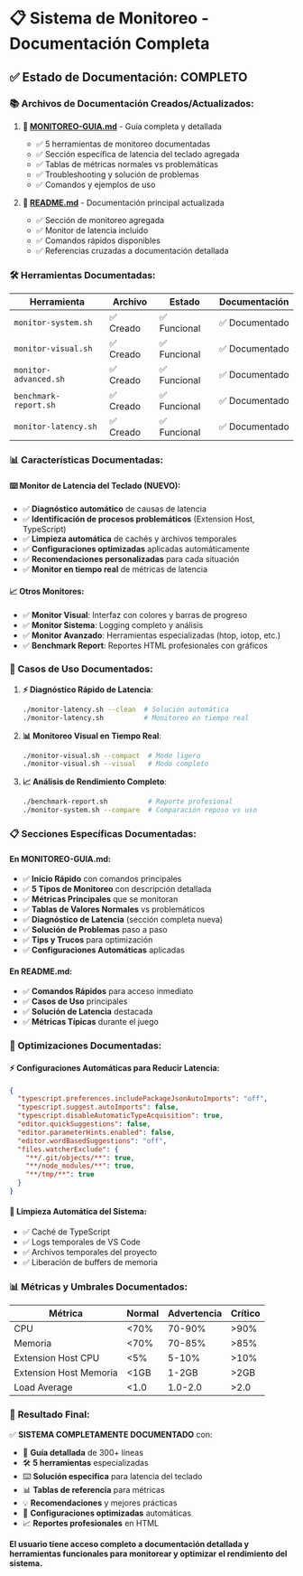 # 📋 Sistema de Monitoreo - Documentación Completa

## ✅ Estado de Documentación: **COMPLETO**

### 📚 Archivos de Documentación Creados/Actualizados:

1. **📖 [MONITOREO-GUIA.md](MONITOREO-GUIA.md)** - Guía completa y detallada
   - ✅ 5 herramientas de monitoreo documentadas
   - ✅ Sección específica de latencia del teclado agregada
   - ✅ Tablas de métricas normales vs problemáticas
   - ✅ Troubleshooting y solución de problemas
   - ✅ Comandos y ejemplos de uso

2. **📄 [README.md](README.md)** - Documentación principal actualizada
   - ✅ Sección de monitoreo agregada
   - ✅ Monitor de latencia incluido
   - ✅ Comandos rápidos disponibles
   - ✅ Referencias cruzadas a documentación detallada

### 🛠️ Herramientas Documentadas:

| Herramienta | Archivo | Estado | Documentación |
|-------------|---------|--------|---------------|
| `monitor-system.sh` | ✅ Creado | ✅ Funcional | ✅ Documentado |
| `monitor-visual.sh` | ✅ Creado | ✅ Funcional | ✅ Documentado |
| `monitor-advanced.sh` | ✅ Creado | ✅ Funcional | ✅ Documentado |
| `benchmark-report.sh` | ✅ Creado | ✅ Funcional | ✅ Documentado |
| `monitor-latency.sh` | ✅ Creado | ✅ Funcional | ✅ Documentado |

### 📊 Características Documentadas:

#### ⌨️ **Monitor de Latencia del Teclado (NUEVO)**:
- ✅ **Diagnóstico automático** de causas de latencia
- ✅ **Identificación de procesos problemáticos** (Extension Host, TypeScript)
- ✅ **Limpieza automática** de cachés y archivos temporales
- ✅ **Configuraciones optimizadas** aplicadas automáticamente
- ✅ **Recomendaciones personalizadas** para cada situación
- ✅ **Monitor en tiempo real** de métricas de latencia

#### 📈 **Otros Monitores**:
- ✅ **Monitor Visual**: Interfaz con colores y barras de progreso
- ✅ **Monitor Sistema**: Logging completo y análisis
- ✅ **Monitor Avanzado**: Herramientas especializadas (htop, iotop, etc.)
- ✅ **Benchmark Report**: Reportes HTML profesionales con gráficos

### 🎯 Casos de Uso Documentados:

1. **⚡ Diagnóstico Rápido de Latencia**:
   ```bash
   ./monitor-latency.sh --clean  # Solución automática
   ./monitor-latency.sh          # Monitoreo en tiempo real
   ```

2. **📊 Monitoreo Visual en Tiempo Real**:
   ```bash
   ./monitor-visual.sh --compact  # Modo ligero
   ./monitor-visual.sh --visual   # Modo completo
   ```

3. **📈 Análisis de Rendimiento Completo**:
   ```bash
   ./benchmark-report.sh          # Reporte profesional
   ./monitor-system.sh --compare  # Comparación reposo vs uso
   ```

### 📋 Secciones Específicas Documentadas:

#### En MONITOREO-GUIA.md:
- ✅ **Inicio Rápido** con comandos principales
- ✅ **5 Tipos de Monitoreo** con descripción detallada
- ✅ **Métricas Principales** que se monitoran
- ✅ **Tablas de Valores Normales** vs problemáticos
- ✅ **Diagnóstico de Latencia** (sección completa nueva)
- ✅ **Solución de Problemas** paso a paso
- ✅ **Tips y Trucos** para optimización
- ✅ **Configuraciones Automáticas** aplicadas

#### En README.md:
- ✅ **Comandos Rápidos** para acceso inmediato
- ✅ **Casos de Uso** principales
- ✅ **Solución de Latencia** destacada
- ✅ **Métricas Típicas** durante el juego

### 🔧 Optimizaciones Documentadas:

#### ⚡ **Configuraciones Automáticas para Reducir Latencia**:
```json
{
  "typescript.preferences.includePackageJsonAutoImports": "off",
  "typescript.suggest.autoImports": false,
  "typescript.disableAutomaticTypeAcquisition": true,
  "editor.quickSuggestions": false,
  "editor.parameterHints.enabled": false,
  "editor.wordBasedSuggestions": "off",
  "files.watcherExclude": {
    "**/.git/objects/**": true,
    "**/node_modules/**": true,
    "**/tmp/**": true
  }
}
```

#### 🧹 **Limpieza Automática del Sistema**:
- ✅ Caché de TypeScript
- ✅ Logs temporales de VS Code
- ✅ Archivos temporales del proyecto
- ✅ Liberación de buffers de memoria

### 📊 Métricas y Umbrales Documentados:

| Métrica | Normal | Advertencia | Crítico |
|---------|--------|-------------|---------|
| CPU | <70% | 70-90% | >90% |
| Memoria | <70% | 70-85% | >85% |
| Extension Host CPU | <5% | 5-10% | >10% |
| Extension Host Memoria | <1GB | 1-2GB | >2GB |
| Load Average | <1.0 | 1.0-2.0 | >2.0 |

### 🎯 **Resultado Final:**

✅ **SISTEMA COMPLETAMENTE DOCUMENTADO** con:
- 📖 **Guía detallada** de 300+ líneas
- 🛠️ **5 herramientas** especializadas
- ⌨️ **Solución específica** para latencia del teclado
- 📊 **Tablas de referencia** para métricas
- 💡 **Recomendaciones** y mejores prácticas
- 🔧 **Configuraciones optimizadas** automáticas
- 📈 **Reportes profesionales** en HTML

**El usuario tiene acceso completo a documentación detallada y herramientas funcionales para monitorear y optimizar el rendimiento del sistema.**
